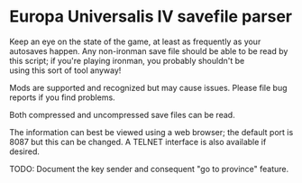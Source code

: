Europa Universalis IV savefile parser
=====================================

Keep an eye on the state of the game, at least as frequently as your
autosaves happen. Any non-ironman save file should be able to be read
by this script; if you're playing ironman, you probably shouldn't be\
using this sort of tool anyway!

Mods are supported and recognized but may cause issues. Please file
bug reports if you find problems.

Both compressed and uncompressed save files can be read.

The information can best be viewed using a web browser; the default
port is 8087 but this can be changed. A TELNET interface is also
available if desired.

TODO: Document the key sender and consequent "go to province" feature.
